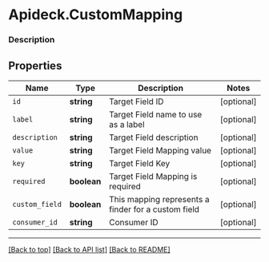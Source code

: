 # Apideck.CustomMapping

### Description

## Properties
Name | Type | Description | Notes
------------ | ------------- | ------------- | -------------
`id` | **string** | Target Field ID | [optional] 
`label` | **string** | Target Field name to use as a label | [optional] 
`description` | **string** | Target Field description | [optional] 
`value` | **string** | Target Field Mapping value | [optional] 
`key` | **string** | Target Field Key | [optional] 
`required` | **boolean** | Target Field Mapping is required | [optional] 
`custom_field` | **boolean** | This mapping represents a finder for a custom field | [optional] 
`consumer_id` | **string** | Consumer ID | [optional] 





---

[[Back to top]](#) [[Back to API list]](../../../../README.md#documentation-for-api-endpoints) [[Back to README]](../../../../README.md)


